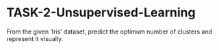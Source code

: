 # TASK-2-Unsupervised-Learning
From the given ‘Iris’ dataset, predict the optimum number of clusters  and represent it visually. 
